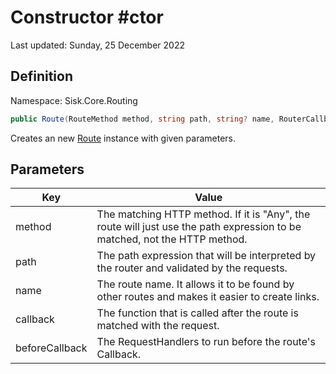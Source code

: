 # Constructor #ctor
Last updated: Sunday, 25 December 2022

## Definition
Namespace: Sisk.Core.Routing

```csharp
public Route(RouteMethod method, string path, string? name, RouterCallback callback, IRequestHandler[]? beforeCallback)
```

Creates an new [Route](/spec/Sisk/Core/Routing/Route) instance with given parameters.

## Parameters

| Key | Value |
| --- | --- |
| method | The matching HTTP method. If it is "Any", the route will just use the path expression to be matched, not the HTTP method. | 
| path | The path expression that will be interpreted by the router and validated by the requests. | 
| name | The route name. It allows it to be found by other routes and makes it easier to create links. | 
| callback | The function that is called after the route is matched with the request. | 
| beforeCallback | The RequestHandlers to run before the route's Callback. | 

